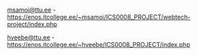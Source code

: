 msamoi@ttu.ee - https://enos.itcollege.ee/~msamoi/ICS0008_PROJECT/webtech-project/index.php

hveebe@ttu.ee - https://enos.itcollege.ee/~hveebe/ICS0008_PROJECT/index.php
